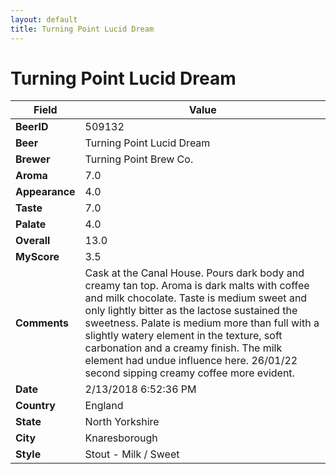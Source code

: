 ```yaml
---
layout: default
title: Turning Point Lucid Dream
---
```


# Turning Point Lucid Dream

| Field         | Value     |
|---------------|-----------|
| **BeerID** | 509132 |
| **Beer** | Turning Point Lucid Dream |
| **Brewer** | Turning Point Brew Co. |
| **Aroma** | 7.0 |
| **Appearance** | 4.0 |
| **Taste** | 7.0 |
| **Palate** | 4.0 |
| **Overall** | 13.0 |
| **MyScore** | 3.5 |
| **Comments** | Cask at the Canal House. Pours dark body and creamy tan top. Aroma is dark malts with coffee and milk chocolate. Taste is medium sweet and only lightly bitter as the lactose sustained the sweetness. Palate is medium more than full with a slightly watery element in the texture, soft carbonation and a creamy finish. The milk element had undue influence here. 26/01/22 second sipping creamy coffee more evident. |
| **Date** | 2/13/2018 6:52:36 PM |
| **Country** | England |
| **State** | North Yorkshire |
| **City** | Knaresborough |
| **Style** | Stout - Milk / Sweet |
